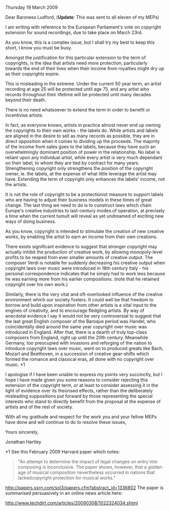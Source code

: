 <!--
.. title: Letter to my Member of European Parliament : Proposed Copyright Extension
.. slug: letter-to-my-member-of-european-parliament-proposed-copyright-extension
.. date: 2009-03-19 14:32:20-05:00
.. tags: imho
-->


Thursday 19 March 2009

Dear Baroness Ludford, (**Update**: This was sent to all eleven of my
MEPs)

I am writing with reference to the European Parliament's vote on
copyright extension for sound recordings, due to take place on March
23rd.

As you know, this is a complex issue, but I shall try my best to keep
this short, I know you must be busy.

Amongst the justification for this particular extension to the term of
copyrights, is the idea that artists need more protection, particularly
towards the end of their lives when their income from royalties might
dry up as their copyrights expire.

This is misleading in the extreme. Under the current 50 year term, an
artist recording at age 25 will be protected until age 75, and any
artist who records throughout their lifetime will be protected until
many decades beyond their death.

There is no need whatsoever to extend the term in order to benefit or
incentivise artists.

In fact, as everyone knows, artists in practice almost never end up
owning the copyrights to their own works - the labels do. While artists
and labels are aligned in the desire to sell as many records as
possible, they are in direct opposition when it comes to dividing up the
proceeds. The majority of the income from sales goes to the labels,
because they have such an overwhelmingly dominant position of power in
the relationship. No label is reliant upon any individual artist, while
every artist is very much dependant on their label, to whom they are
tied by contract for many years. Strengthening copyright only
strengthens the position of the copyright owner, ie. the labels, at the
expense of what little leverage the artist may have. Extending the term
of copyright only enhances the labels' income, not the artists.

It is not the role of copyright to be a protectionist measure to support
labels who are having to adjust their business models in these times of
great change. The last thing we need to do is to construct laws which
chain Europe's creative industries to last-century modes of operation,
at precisely a time when the current tumult will reveal as yet undreamed
of exciting new ways of doing business.

As you know, copyright is intended to stimulate the creation of new
creative works, by enabling the artist to earn an income from their own
creations.

There exists significant evidence to suggest that stronger copyright may
actually inhibit the production of creative work, by allowing
monopoly-level profits to be reaped from ever smaller amounts of
creative output. The composer Verdi is notable for suddenly decreasing
his creative output when copyright laws over music were introduced in
18th century Italy - his personal correspondence indicates that he
simply had to work less because he was earning more from his earlier
compositions. (note that he retained copyright over his own work.)

Similarly, there is the very vital and oft-overlooked influence of the
creative environment which our society fosters. It could well be that
freedom to borrow and build upon inspiration from other artists is a
vital input to the engines of creativity, and to encourage fledgling
artists. By way of anecdotal evidence I say it would not be very
controversial to suggest that the last great English composer of the
Baroque period was Handel, who coincidentally died around the same year
copyright over music was introduced in England. After that, there is a
dearth of truly top-class composers from England, right up until the
20th century. Meanwhile Germany, too preocupied with invasions and
reforging of the nation to introduce copyright laws over music, went on
to produced greats like Bach, Mozart and Beethoven, in a succession of
creative gear-shifts which formed the romance and classical eras, all
done with no copyright over music. \*1

I apologise if I have been unable to express my points very succinctly,
but I hope I have made given you some reasons to consider rejecting this
extension of the copyright term, or at least to consider assessing it in
the light of evidence over its theorised effects, rather than the
deliberately misleading suppositions put forward by those representing
the special interests who stand to directly benefit from the proposal at
the expense of artists and of the rest of society.

With all my gratitude and respect for the work you and your fellow MEPs
have done and will continue to do to resolve these issues,

Yours sincerely,

Jonathan Hartley

\*1 See this February 2009 Harvard paper which notes:

> "An attempt to determine the impact of legal changes on entry into
> composing is inconclusive. The paper shows, however, that a golden age
> of musical composition nevertheless occurred in nations that
> lackedcopyright protection for musical works."

<http://papers.ssrn.com/sol3/papers.cfm?abstract_id=1336802>
The paper is summarised persuasively in an online news article here:

<http://www.techdirt.com/articles/20090308/1022324034.shtml>